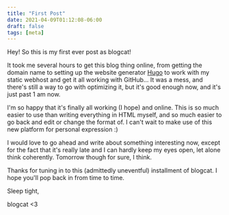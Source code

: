 ```yaml
---
title: "First Post"
date: 2021-04-09T01:12:08-06:00
draft: false
tags: [meta]
---
```


Hey! So this is my first ever post as blogcat!

It took me several hours to get this blog thing online, from getting the domain name to setting up the website generator [Hugo](https://gohugo.io) to work with my static webhost and get it all working with GitHub... It was a mess, and there's still a way to go with optimizing it, but it's good enough now, and it's just past 1 am now.

I'm so happy that it's finally all working (I hope) and online. This is so much easier to use than writing everything in HTML myself, and so much easier to go back and edit or change the format of. I can't wait to make use of this new platform for personal expression :)

I would love to go ahead and write about something interesting now, except for the fact that it's really late and I can hardly keep my eyes open, let alone think coherently. Tomorrow though for sure, I think.

Thanks for tuning in to this (admittedly uneventful) installment of blogcat. I hope you'll pop back in from time to time.

Sleep tight,

blogcat <3